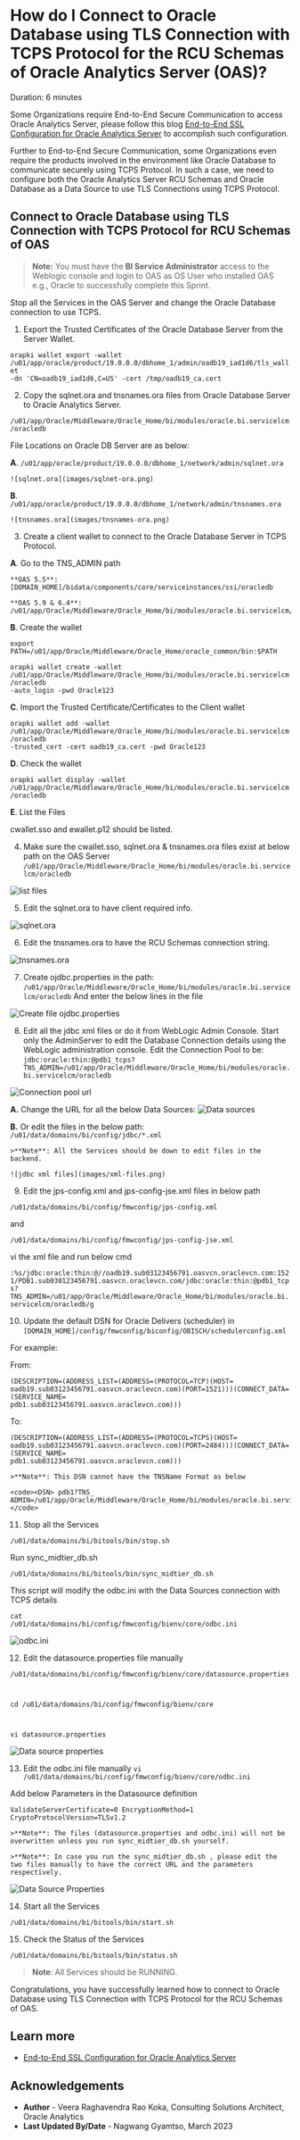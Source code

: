 # How do I Connect to Oracle Database using TLS Connection with TCPS Protocol for the RCU Schemas of Oracle Analytics Server (OAS)?

Duration: 6 minutes

Some Organizations require End-to-End Secure Communication to access Oracle Analytics Server, please follow this blog [End-to-End SSL Configuration for Oracle Analytics Server](https://blogs.oracle.com/analytics/post/oas-mp-end-to-end-ssl) to accomplish such configuration.  

Further to End-to-End Secure Communication, some Organizations even require the products involved in the environment like Oracle Database to communicate securely using TCPS Protocol.
In such a case, we need to configure both the Oracle Analytics Server RCU Schemas and Oracle Database as a Data Source to use TLS Connections using TCPS Protocol.

## Connect to Oracle Database using TLS Connection with TCPS Protocol for RCU Schemas of OAS
> **Note:** You must have the **BI Service Administrator** access to the Weblogic console and login to OAS as OS User who installed OAS e.g., Oracle to successfully complete this Sprint.

Stop all the Services in the OAS Server and change the Oracle Database connection to use TCPS.

1. Export the Trusted Certificates of the Oracle Database Server from the Server Wallet.

  <code>orapki wallet export -wallet /u01/app/oracle/product/19.0.0.0/dbhome_1/admin/oadb19_iad1d6/tls_wallet -dn 'CN=oadb19_iad1d6,C=US' -cert /tmp/oadb19_ca.cert</code>

2. Copy the sqlnet.ora and tnsnames.ora files from Oracle Database Server to Oracle Analytics Server.

  <code>/u01/app/Oracle/Middleware/Oracle_Home/bi/modules/oracle.bi.servicelcm/oracledb</code>

  File Locations on Oracle DB Server are as below:

  **A**. <code>/u01/app/oracle/product/19.0.0.0/dbhome_1/network/admin/sqlnet.ora</code>

    ![sqlnet.ora](images/sqlnet-ora.png)

  **B**. <code>/u01/app/oracle/product/19.0.0.0/dbhome_1/network/admin/tnsnames.ora</code>

    ![tnsnames.ora](images/tnsnames-ora.png)

3. Create a client wallet to connect to the Oracle Database Server in TCPS Protocol.

  **A**. Go to the TNS_ADMIN path

    **OAS 5.5**: [DOMAIN_HOME]/bidata/components/core/serviceinstances/ssi/oracledb

    **OAS 5.9 & 6.4**: /u01/app/Oracle/Middleware/Oracle_Home/bi/modules/oracle.bi.servicelcm/oracledb

  **B**. Create the wallet

  <code>export PATH=/u01/app/Oracle/Middleware/Oracle_Home/oracle_common/bin:$PATH</code>

  <code>orapki wallet create -wallet /u01/app/Oracle/Middleware/Oracle_Home/bi/modules/oracle.bi.servicelcm/oracledb -auto_login -pwd Oracle123</code>

  **C**. Import the Trusted Certificate/Certificates to the Client wallet

  <code>orapki wallet add -wallet /u01/app/Oracle/Middleware/Oracle_Home/bi/modules/oracle.bi.servicelcm/oracledb -trusted_cert -cert oadb19_ca.cert -pwd Oracle123</code>

  **D**. Check the wallet

  <code>orapki wallet display -wallet /u01/app/Oracle/Middleware/Oracle_Home/bi/modules/oracle.bi.servicelcm/oracledb</code>

  **E**. List the Files

  cwallet.sso and ewallet.p12 should be listed.

4. Make sure the cwallet.sso, sqlnet.ora & tnsnames.ora files exist at below path on the OAS Server
  <code>/u01/app/Oracle/Middleware/Oracle_Home/bi/modules/oracle.bi.servicelcm/oracledb</code>

  ![list files](images/list-files.png)

5. Edit the sqlnet.ora to have client required info.

  ![sqlnet.ora](images/sqlnet-ora2.png)

6. Edit the tnsnames.ora to have the RCU Schemas connection string.

  ![tnsnames.ora](images/tnsnames-ora2.png)

7. Create ojdbc.properties in the path:
  <code>/u01/app/Oracle/Middleware/Oracle_Home/bi/modules/oracle.bi.servicelcm/oracledb</code> And enter the below lines in the file

  ![Create file ojdbc.properties](images/ojdbc-properties.png)

8. Edit all the jdbc xml files or do it from WebLogic Admin Console. Start only the AdminServer to edit the Database Connection details using the WebLogic administration console. Edit the Connection Pool to be:
  <code>jdbc:oracle:thin:@pdb1_tcps?TNS_ADMIN=/u01/app/Oracle/Middleware/Oracle_Home/bi/modules/oracle.bi.servicelcm/oracledb</code>

  ![Connection pool url](images/connection-pool-url.png)

  **A.** Change the URL for all the below Data Sources:
    ![Data sources](images/data-sources.png)

  **B.** Or edit the files in the below path:
  <code>/u01/data/domains/bi/config/jdbc/*.xml</code>

    >**Note**: All the Services should be down to edit files in the backend.

    ![jdbc xml files](images/xml-files.png)

9. Edit the jps-config.xml and jps-config-jse.xml files in below path

  <code>/u01/data/domains/bi/config/fmwconfig/jps-config.xml</code>

  and

  <code>/u01/data/domains/bi/config/fmwconfig/jps-config-jse.xml</code>

  vi the xml file and run below cmd

  <code>:%s/jdbc\:oracle\:thin\:@\/\/oadb19.sub03123456791.oasvcn.oraclevcn.com\:1521\/PDB1.sub030123456791.oasvcn.oraclevcn.com/jdbc\:oracle\:thin\:@pdb1_tcps?TNS_ADMIN=\/u01\/app\/Oracle\/Middleware\/Oracle_Home\/bi\/modules\/oracle.bi.servicelcm\/oracledb/g</code>


10. Update the default DSN for Oracle Delivers (scheduler) in <code>[DOMAIN_HOME]/config/fmwconfig/biconfig/OBISCH/schedulerconfig.xml</code>

  For example:

  From:

  <code><DSN>(DESCRIPTION=(ADDRESS_LIST=(ADDRESS=(PROTOCOL=TCP)(HOST= oadb19.sub03123456791.oasvcn.oraclevcn.com)(PORT=1521)))(CONNECT_DATA=(SERVICE_NAME= pdb1.sub03123456791.oasvcn.oraclevcn.com)))</DSN></code>

  To:

  <code><DSN>(DESCRIPTION=(ADDRESS_LIST=(ADDRESS=(PROTOCOL=TCPS)(HOST= oadb19.sub03123456791.oasvcn.oraclevcn.com)(PORT=2484)))(CONNECT_DATA=(SERVICE_NAME= pdb1.sub03123456791.oasvcn.oraclevcn.com)))</DSN></code>

    >**Note**: This DSN cannot have the TNSName Format as below

    <code><DSN> pdb1?TNS_ ADMIN=/u01/app/Oracle/Middleware/Oracle_Home/bi/modules/oracle.bi.servicelcm/oracledb</DSN></code>


11. Stop all the Services

  <code>/u01/data/domains/bi/bitools/bin/stop.sh</code>

  Run sync_midtier_db.sh

  <code>/u01/data/domains/bi/bitools/bin/sync_midtier_db.sh</code>

  This script will modify the odbc.ini with the Data Sources connection with TCPS details

  <code>cat /u01/data/domains/bi/config/fmwconfig/bienv/core/odbc.ini</code>

  ![odbc.ini](images/odbc-ini.png)

12. Edit the datasource.properties file manually

  <code>/u01/data/domains/bi/config/fmwconfig/bienv/core/datasource.properties

  cd /u01/data/domains/bi/config/fmwconfig/bienv/core

  vi datasource.properties</code>

  ![Data source properties](images/data-source-properties.png)

13. Edit the odbc.ini file manually
  <code>vi /u01/data/domains/bi/config/fmwconfig/bienv/core/odbc.ini</code>

  Add below Parameters in the Datasource definition

  <code>ValidateServerCertificate=0
  EncryptionMethod=1
  CryptoProtocolVersion=TLSv1.2</code>

    >**Note**: The files (datasource.properties and odbc.ini) will not be overwritten unless you run sync_midtier_db.sh yourself.  

    >**Note**: In case you run the sync_midtier_db.sh , please edit the two files manually to have the correct URL and the parameters respectively.


  ![Data Source Properties](images/data-source-prop2.png)

14. Start all the Services

  <code>/u01/data/domains/bi/bitools/bin/start.sh</code>

15. Check the Status of the Services

  <code>/u01/data/domains/bi/bitools/bin/status.sh</code>

  >**Note**: All Services should be RUNNING.

Congratulations, you have successfully learned how to connect to Oracle Database using TLS Connection with TCPS Protocol for the RCU Schemas of OAS.

## Learn more
* [End-to-End SSL Configuration for Oracle Analytics Server](https://blogs.oracle.com/analytics/post/oas-mp-end-to-end-ssl)

## Acknowledgements
* **Author** - Veera Raghavendra Rao Koka, Consulting Solutions Architect, Oracle Analytics
* **Last Updated By/Date** - Nagwang Gyamtso,  March 2023
